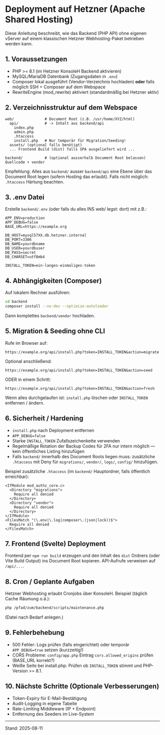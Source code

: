 # Deployment auf Hetzner (Apache Shared Hosting)

Diese Anleitung beschreibt, wie das Backend (PHP API) ohne eigenen vServer auf einem klassischen Hetzner Webhosting-Paket betrieben werden kann.

## 1. Voraussetzungen

- PHP >= 8.1 (im Hetzner KonsoleH Backend aktivieren)
- MySQL/MariaDB Datenbank (Zugangsdaten in `.env`)
- Composer lokal ausgeführt (Vendor-Verzeichnis hochladen) **oder** falls möglich SSH + Composer auf dem Webspace
- RewriteEngine (mod_rewrite) aktiviert (standardmäßig bei Hetzner aktiv)

## 2. Verzeichnisstruktur auf dem Webspace

```text
web/              # Document Root (z.B. /usr/home/XYZ/html)
  api/            # -> Inhalt aus backend/api
    index.php
    admin.php
    .htaccess
    install.php   # Nur temporär für Migration/Seeding!
  assets/ (optional falls benötigt)
  ... Frontend Build (dist) falls SPA ausgeliefert wird ...

backend/          # (optional ausserhalb Document Root belassen) Quellcode + vendor
```

Empfehlung: Alles aus `backend/` ausser `backend/api` eine Ebene über das Document Root legen (sofern Hosting das erlaubt). Falls nicht möglich: `.htaccess` Härtung beachten.

## 3. .env Datei

Erstelle `backend/.env` (oder falls du alles INS web/ legst: dort) mit z.B.:

```env
APP_ENV=production
APP_DEBUG=false
BASE_URL=https://example.org

DB_HOST=mysql57XX.db.hetzner.internal
DB_PORT=3306
DB_NAME=yourdbname
DB_USER=yourdbuser
DB_PASS=secret
DB_CHARSET=utf8mb4

INSTALL_TOKEN=ein-langes-einmaliges-token
```

## 4. Abhängigkeiten (Composer)

Auf lokalem Rechner ausführen:

```bash
cd backend
composer install --no-dev --optimize-autoloader
```

Dann komplettes `backend/vendor` hochladen.

## 5. Migration & Seeding ohne CLI

Rufe im Browser auf:

```text
https://example.org/api/install.php?token=INSTALL_TOKEN&action=migrate
```

Optional anschließend:

```text
https://example.org/api/install.php?token=INSTALL_TOKEN&action=seed
```

ODER in einem Schritt:

```text
https://example.org/api/install.php?token=INSTALL_TOKEN&action=fresh
```

Wenn alles durchgelaufen ist: `install.php` löschen oder `INSTALL_TOKEN` entfernen / ändern.

## 6. Sicherheit / Hardening

- `install.php` nach Deployment entfernen
- `APP_DEBUG=false`
- Starke `INSTALL_TOKEN` Zufallszeichenkette verwenden
- Regelmäßige Rotation der Backup Codes für 2FA nur intern möglich — kein öffentliches Listing hinzufügen
- Falls `backend/` innerhalb des Document Roots liegen muss: zusätzliche `.htaccess` mit Deny für `migrations/`, `vendor/`, `logs/`, `config/` hinzufügen.

Beispiel zusätzliche `.htaccess` (im `backend/` Hauptordner, falls öffentlich erreichbar):

```apacheconf
<IfModule mod_authz_core.c>
  <Directory "migrations">
    Require all denied
  </Directory>
  <Directory "vendor">
    Require all denied
  </Directory>
</IfModule>
<FilesMatch "(\.env|\.log|composer\.(json|lock))$">
  Require all denied
</FilesMatch>
```

## 7. Frontend (Svelte) Deployment

Frontend per `npm run build` erzeugen und den Inhalt des `dist` Ordners (oder Vite Build Output) ins Document Root kopieren. API-Aufrufe verweisen auf `/api/...`.

## 8. Cron / Geplante Aufgaben

Hetzner Webhosting erlaubt Cronjobs über KonsoleH. Beispiel (täglich Cache Räumung o.ä.):

```bash
php /pfad/zum/backend/scripts/maintenance.php
```

(Datei nach Bedarf anlegen.)

## 9. Fehlerbehebung

- 500 Fehler: Logs prüfen (falls eingerichtet) oder temporär `APP_DEBUG=true` setzen (kurzzeitig!)
- CORS Probleme: `config/app.php` Eintrag `cors.allowed_origins` prüfen (BASE_URL korrekt?)
- Weiße Seite bei install.php: Prüfen ob `INSTALL_TOKEN` stimmt und PHP-Version >= 8.1.

## 10. Nächste Schritte (Optionale Verbesserungen)

- Token-Expiry für E-Mail-Bestätigung
- Audit-Logging in eigene Tabelle
- Rate-Limiting Middleware (IP + Endpoint)
- Entfernung des Seeders im Live-System

---

Stand: 2025-08-11
